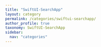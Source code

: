 ```yaml
---
title: "SwiftUI-SearchApp"
layout: category
permalink: /categories/swiftui-searchapp/
author_profile: true
taxonomy: SwiftUI-SearchApp
sidebar:
  nav: "categories"
---
```

